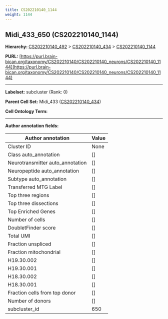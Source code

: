 ```yaml
---
title: CS202210140_1144
weight: 1144
---
```

## Midi_433_650 (CS202210140_1144)
<b>Hierarchy: </b>
[CS202210140_492](../CS202210140_492) >
[CS202210140_434](../CS202210140_434) >
[CS202210140_1144](../CS202210140_1144)

**PURL:** [https://purl.brain-bican.org/taxonomy/CS202210140/CS202210140_neurons/CS202210140_1144](https://purl.brain-bican.org/taxonomy/CS202210140/CS202210140_neurons/CS202210140_1144)

---


**Labelset:** subcluster (Rank: 0)

**Parent Cell Set:** Midi_433 ([CS202210140_434](../CS202210140_434))



**Cell Ontology Term:** 

[MARKER GENES.]: #


---

[TRANSFERRED ANNOTATIONS.]: #


[AUTHOR ANNOTATION FIELDS.]: #


**Author annotation fields:**

| Author annotation | Value |
|-------------------|-------|
|Cluster ID|None|
|Class auto_annotation|[]|
|Neurotransmitter auto_annotation|[]|
|Neuropeptide auto_annotation|[]|
|Subtype auto_annotation|[]|
|Transferred MTG Label|[]|
|Top three regions|[]|
|Top three dissections|[]|
|Top Enriched Genes|[]|
|Number of cells|[]|
|DoubletFinder score|[]|
|Total UMI|[]|
|Fraction unspliced|[]|
|Fraction mitochondrial|[]|
|H19.30.002|[]|
|H19.30.001|[]|
|H18.30.002|[]|
|H18.30.001|[]|
|Fraction cells from top donor|[]|
|Number of donors|[]|
|subcluster_id|650|

